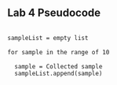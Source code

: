 ## Lab 4 Pseudocode

```markdown

sampleList = empty list

for sample in the range of 10

  sample = Collected sample
  sampleList.append(sample)
